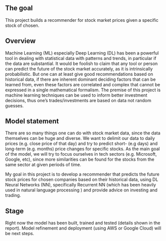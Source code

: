 ## The goal 
This project builds a recommender for stock market prices given a specific stock of chosen.

## Overview
Machine Learning (ML) especially Deep Learning  (DL) has been a powerful tool in dealing with statistical data with patterns and trends, in particular if the data are substantial. It would be foolish to claim that any tool or person can predict the future of the stock market accurately, as it is intrinsically probabilistic. But one can at least give good recommendations based on historical data, if there are inherent dominant deciding factors that can be learned from, even these factors are correlated and complex that cannot be expressed in a single mathematical formalism. The premise of this project is machine learning techniques can be used to inform better investment decisions, thus one’s trades/investments are based on data not random guesses.  

## Model statement
There are so many things one can do with stock market data, since the data themselves can be huge and diverse. We want to delimit our data to daily prices (e.g. close price of that day) and try to predict short- (e.g days) and long-term (e.g. months) price changes for specific stocks. As the main goal of the model, we will try to focus ourselves in tech sectors (e.g. Microsoft, Google, etc), since more similarities can be found for the stocks from the same sector at given periods of time.

My goal in this project is to develop a recommender that predicts the future stock prices for chosen companies based on their historical data, using DL Neural Networks (NN), specifically Recurrent NN (which has been heavily used in natural language processing ) and provide advice on investing and trading. 

## Stage
Right now the model has been built, trained and tested (details shown in the report). Model refinement and deployment (using AWS or Google Cloud) 
will be next steps.
